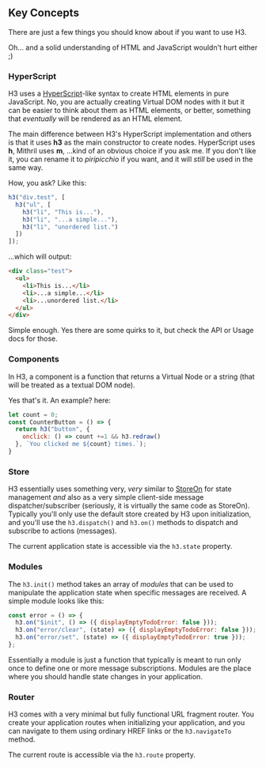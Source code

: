 ## Key Concepts

There are just a few things you should know about if you want to use H3. 

Oh... and a solid understanding of HTML and JavaScript wouldn't hurt either ;)

### HyperScript

H3 uses a [HyperScript](https://openbase.io/js/hyperscript)-like syntax to create HTML elements in pure JavaScript. No, you are actually creating Virtual DOM nodes with it but it can be easier to think about them as HTML elements, or better, something that *eventually* will be rendered as an HTML element.

The main difference between H3's HyperScript implementation and others is that it uses **h3** as the main constructor to create nodes. HyperScript uses **h**, Mithril uses **m**, ...kind of an obvious choice if you ask me. If you don't like it, you can rename it to *piripicchio* if you want, and it will *still* be used in the same way.

How, you ask? Like this:

```js
h3("div.test", [
  h3("ul", [
    h3("li", "This is..."),
    h3("li", "...a simple..."),
    h3("li", "unordered list.")
  ])
]);
```

...which will output:

```html
<div class="test">
  <ul>
    <li>This is...</li>
    <li>...a simple...</li>
    <li>...unordered list.</li>
  </ul>
</div>
```

Simple enough. Yes there are some quirks to it, but check the API or Usage docs for those.

### Components

In H3, a component is a function that returns a Virtual Node or a string (that will be treated as a textual DOM node). 

Yes that's it. An example? here:

```js
let count = 0;
const CounterButton = () => {
  return h3("button", {
    onclick: () => count +=1 && h3.redraw()
  }, `You clicked me ${count} times.`);
}
```

### Store

H3 essentially uses something very, *very* similar to [StoreOn](https://github.com/storeon/storeon) for state management *and* also as a very simple client-side message dispatcher/subscriber (seriously, it is virtually the same code as StoreOn). Typically you'll only use the default store created by H3 upon initialization, and you'll use the `h3.dispatch()` and `h3.on()` methods to dispatch and subscribe to actions (messages).

The current application state is accessible via the `h3.state` property.

### Modules

The `h3.init()` method takes an array of *modules* that can be used to manipulate the application state when specific messages are received. A simple module looks like this:

```js
const error = () => {
  h3.on("$init", () => ({ displayEmptyTodoError: false }));
  h3.on("error/clear", (state) => ({ displayEmptyTodoError: false }));
  h3.on("error/set", (state) => ({ displayEmptyTodoError: true }));
};
```

Essentially a module is just a function that typically is meant to run only once to define one or more message subscriptions. Modules are the place where you should handle state changes in your application.

### Router

H3 comes with a very minimal but fully functional URL fragment router. You create your application routes when initializing your application, and you can navigate to them using ordinary HREF links or the `h3.navigateTo` method.

The current route is accessible via the `h3.route` property.
